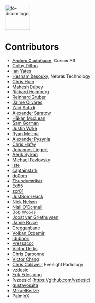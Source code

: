 <img src="https://lh3.googleusercontent.com/-Fq3nigRUo7U/VfaIPuJMjfI/AAAAAAAAALo/7oaLrrTBhnw/s1600/Fellow%2BOak%2BSquare%2BTransp.png" alt="fo-dicom logo" height="80" />

# Contributors
* [Anders Gustafsson](https://github.com/anders9ustafsson), Cureos AB
* [Colby Dillion](https://github.com/rcd)
* [Ian Yates](http://github.com/IanYates)
* [Hesham Desouky](https://github.com/hdesouky), Nebras Technology
* [Chris Horn](https://github.com/GMZ)
* [Mahesh Dubey](https://github.com/mdubey82)
* [Rickard Holmberg](https://github.com/rickardraysearch)
* [Reinhard Gruber](https://github.com/gofal)
* [Jaime Olivares](https://github.com/jaime-olivares)
* [Zaid Safadi](https://github.com/Zaid-Safadi)
* [Alexander Saratow](https://github.com/swalex)
* [Håkan MacLean](https://github.com/MacL3an)
* [Sam Gorman](https://github.com/HSGorman)
* [Justin Wake](https://github.com/jwake)
* [Ryan Melena](https://github.com/RyanMelenaNoesis)
* [Alexander Pyzynia](https://github.com/werwolfby)
* [Chris Hafey](https://github.com/chafey)
* [Johannes Liegert](https://github.com/0xLigety)
* [Aerik Sylvan](https://github.com/aerik)
* [Michael Pavlovsky](https://github.com/michaelp)
* [lste](https://github.com/lste)
* [captainstark](https://github.com/captainstark)
* [do0om](https://github.com/do0om)
* [Thunderstriker](https://github.com/Thunderstriker)
* [Ed55](https://github.com/Ed55)
* [zcr01](https://github.com/zcr01)
* [JustSomeHack](https://github.com/deyung)
* [Nick Nelson](https://github.com/npnelson)
* [Niall O'Donnell](https://github.com/nodonnell)
* [Bob Woods](https://github.com/BobSter3000)
* [Joost van Griethuysen](https://github.com/JoostJM)
* [Jamie Bruce](https://github.com/jwbruce93)
* [Cregganbane](https://github.com/Cregganbane)
* [Volkan Özdemir](https://github.com/volkans80)
* [idubnori](https://github.com/idubnori)
* [Pressacco](https://github.com/pressacco)
* [Victor Derks](https://github.com/vbaderks)
* [Chris Darbonne](https://github.com/CDarbonne)
* [Victor Chang](https://github.com/mocsharp)
* [Chris Caldwell](https://github.com/cjcaldwell), Everlight Radiology
* [vzdesic](https://github.com/vzdesic)
* [Erik Edespong](https://github.com/edespong)
* [vzdesic] (https://github.com/vzdesic)
* [gustavosaita](https://github.com/gustavosaita)
* [MikaelBertze](https://github.com/mikaelbertze)
* [PalminX](https://github.com/PalminX)
